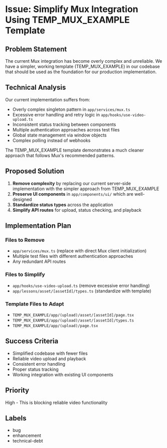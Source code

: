 # Issue: Simplify Mux Integration Using TEMP_MUX_EXAMPLE Template

## Problem Statement

The current Mux integration has become overly complex and unreliable. We have a simpler, working template (TEMP_MUX_EXAMPLE) in our codebase that should be used as the foundation for our production implementation.

## Technical Analysis

Our current implementation suffers from:
- Overly complex singleton pattern in `app/services/mux.ts`
- Excessive error handling and retry logic in `app/hooks/use-video-upload.ts`
- Inconsistent status tracking between components
- Multiple authentication approaches across test files
- Global state management via window objects
- Complex polling instead of webhooks

The TEMP_MUX_EXAMPLE template demonstrates a much cleaner approach that follows Mux's recommended patterns.

## Proposed Solution

1. **Remove complexity** by replacing our current server-side implementation with the simpler approach from TEMP_MUX_EXAMPLE
2. **Preserve UI components** in `app/components/ui/` which are well-designed
3. **Standardize status types** across the application
4. **Simplify API routes** for upload, status checking, and playback

## Implementation Plan

### Files to Remove
- `app/services/mux.ts` (replace with direct Mux client initialization)
- Multiple test files with different authentication approaches
- Any redundant API routes

### Files to Simplify
- `app/hooks/use-video-upload.ts` (remove excessive error handling)
- `app/lessons/asset/[assetId]/types.ts` (standardize with template)

### Template Files to Adapt
- `TEMP_MUX_EXAMPLE/app/(upload)/asset/[assetId]/page.tsx`
- `TEMP_MUX_EXAMPLE/app/(upload)/asset/[assetId]/types.ts`
- `TEMP_MUX_EXAMPLE/app/(upload)/page.tsx`

## Success Criteria
- Simplified codebase with fewer files
- Reliable video upload and playback
- Consistent error handling
- Proper status tracking
- Working integration with existing UI components

## Priority
High - This is blocking reliable video functionality

## Labels
- bug
- enhancement
- technical-debt
